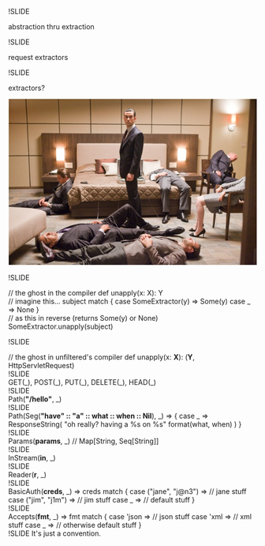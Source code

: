 !SLIDE

abstraction thru extraction 

!SLIDE

request extractors

!SLIDE

extractors?

![extractors](req_extractors/inception.jpg "extractors")


!SLIDE
<div class="hc">
<span class="comment">// the ghost in the compiler</span>
def unapply(x: X): Y
</div>
<div class="hc">
<span class="comment">// imagine this...</span>
subject match { 
  case SomeExtractor(y) => Some(y) 
  case _ => None 
}
</div>
<div class="hc">
<span class="comment">// as this in reverse (returns Some(y) or None)</span>
SomeExtractor.unapply(subject) 
</div>

!SLIDE
<div class="hc"><span class="comment">// the ghost in unfiltered's compiler</span>
def unapply(x: <strong>X</strong>): (<strong>Y</strong>, HttpServletRequest)    
</div>
!SLIDE
<div class="hc"><span class="ex">GET</span>(_), <span class="ex">POST</span>(_), <span class="ex">PUT</span>(_), <span class="ex">DELETE</span>(_), <span class="ex">HEAD</span>(_)
</div>
!SLIDE
<div class="hc"><span class="ex">Path</span>(<strong>"/hello"</strong>, _)
</div>
!SLIDE
<div class="hc">Path(<span class="ex">Seg</span>(<strong>"have" :: "a" :: what :: when :: Nil</strong>), _) => {
  case _ => ResponseString(
    "oh really? having a %s on %s" format(what, when)
  )
}
</div>
!SLIDE
<div class="hc"><span class="ex">Params</span>(<strong>params</strong>, _) <span class="comment">// Map[String, Seq[String]] </span>
</div>
!SLIDE
<div class="hc"><span class="ex">InStream</span>(<strong>in</strong>, _)
</div>
!SLIDE
<div class="hc"><span class="ex">Reader</span>(<strong>r</strong>, _)
</div>
!SLIDE
<div class="hc"><span class="ex">BasicAuth</span>(<strong>creds</strong>, _) => creds match {
  case ("jane", "j@n3") => <span class="comment">// jane stuff</span>
  case ("jim", "j1m") =>   <span class="comment">// jim stuff</span>
  case _ =>                <span class="comment">// default stuff</span>
}
</div>
!SLIDE
<div class="hc"><span class="ex">Accepts</span>(<strong>fmt</strong>, _) => fmt match {
  case 'json => <span class="comment">// json stuff</span>
  case 'xml =>  <span class="comment">// xml stuff</span>
  case _ =>     <span class="comment">// otherwise default stuff</span>
}
</div>
!SLIDE
It's just a convention.
